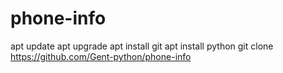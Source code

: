 # phone-info
apt update
apt upgrade
apt install git
apt install python 
git clone https://github.com/Gent-python/phone-info
